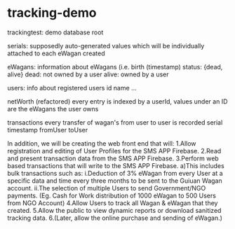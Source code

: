 # tracking-demo
trackingtest:	demo database root

serials:		supposedly auto-generated values which will
		be individually attached to each eWagan 
		created

eWagans:		information about eWagans (i.e.
			birth (timestamp)
			status: {dead, alive}
				dead: not owned by a user
				alive: owned by a user

users:		info about registered users
			id
			name
			...

netWorth (refactored)	every entry is indexed by a userId, values under an ID
			are the eWagans the user owns

transactions	every transfer of wagan's from user to user is recorded
			serial
			timestamp
			fromUser
			toUser

In addition, we will be creating the web front end that will:
1.Allow registration and editing of User Profiles for the SMS APP Firebase.
2.Read and present transaction data from the SMS APP Firebase.
3.Perform web based transactions that will write to the SMS APP Firebase.
  a)This includes bulk transactions such as:
    i.Deduction of 3% eWagan from every User at a specific data and time every three months to be sent to the Guiuan Wagan account.
    ii.The selection of multiple Users to send Government/NGO payments. (Eg. Cash for Work distribution of 1000 eWagan to 500 Users from NGO Account)
4.Allow Users to track all Wagan & eWagan that they created.
5.Allow the public to view dynamic reports or download sanitized tracking data.
6.(Later, allow the online purchase and sending of eWagan.)


